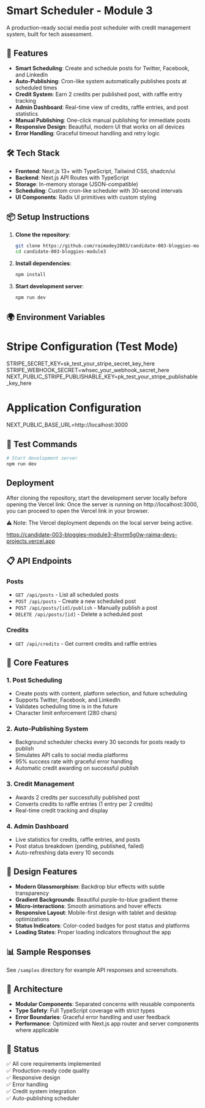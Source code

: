 # Smart Scheduler - Module 3

A production-ready social media post scheduler with credit management system, built for tech assessment.

## 🚀 Features

- **Smart Scheduling**: Create and schedule posts for Twitter, Facebook, and LinkedIn
- **Auto-Publishing**: Cron-like system automatically publishes posts at scheduled times
- **Credit System**: Earn 2 credits per published post, with raffle entry tracking
- **Admin Dashboard**: Real-time view of credits, raffle entries, and post statistics
- **Manual Publishing**: One-click manual publishing for immediate posts
- **Responsive Design**: Beautiful, modern UI that works on all devices
- **Error Handling**: Graceful timeout handling and retry logic

## 🛠️ Tech Stack

- **Frontend**: Next.js 13+ with TypeScript, Tailwind CSS, shadcn/ui
- **Backend**: Next.js API Routes with TypeScript
- **Storage**: In-memory storage (JSON-compatible)
- **Scheduling**: Custom cron-like scheduler with 30-second intervals
- **UI Components**: Radix UI primitives with custom styling

## 📦 Setup Instructions

1. **Clone the repository**:
   ```bash
   git clone https://github.com/raimadey2003/candidate-003-bloggies-module3.git
   cd candidate-003-bloggies-module3
   ```

2. **Install dependencies**:
   ```bash
   npm install
   ```

3. **Start development server**:
   ```bash
   npm run dev


   ```

## 🌍 Environment Variables

# Stripe Configuration (Test Mode)
STRIPE_SECRET_KEY=sk_test_your_stripe_secret_key_here
STRIPE_WEBHOOK_SECRET=whsec_your_webhook_secret_here
NEXT_PUBLIC_STRIPE_PUBLISHABLE_KEY=pk_test_your_stripe_publishable_key_here

# Application Configuration
NEXT_PUBLIC_BASE_URL=http://localhost:3000

## 🧪 Test Commands

```bash
# Start development server
npm run dev


```

## Deployment
After cloning the repository, start the development server locally before opening the Vercel link:
Once the server is running on http://localhost:3000, you can proceed to open the Vercel link in your browser.

⚠️ Note: The Vercel deployment depends on the local server being active.

https://candidate-003-bloggies-module3-4hvrm5g0w-raima-deys-projects.vercel.app


## 📋 API Endpoints

### Posts
- `GET /api/posts` - List all scheduled posts
- `POST /api/posts` - Create a new scheduled post
- `POST /api/posts/[id]/publish` - Manually publish a post
- `DELETE /api/posts/[id]` - Delete a scheduled post

### Credits
- `GET /api/credits` - Get current credits and raffle entries

## 🎯 Core Features

### 1. Post Scheduling
- Create posts with content, platform selection, and future scheduling
- Supports Twitter, Facebook, and LinkedIn
- Validates scheduling time is in the future
- Character limit enforcement (280 chars)

### 2. Auto-Publishing System
- Background scheduler checks every 30 seconds for posts ready to publish
- Simulates API calls to social media platforms
- 95% success rate with graceful error handling
- Automatic credit awarding on successful publish

### 3. Credit Management
- Awards 2 credits per successfully published post
- Converts credits to raffle entries (1 entry per 2 credits)
- Real-time credit tracking and display

### 4. Admin Dashboard
- Live statistics for credits, raffle entries, and posts
- Post status breakdown (pending, published, failed)
- Auto-refreshing data every 10 seconds

## 🎨 Design Features

- **Modern Glassmorphism**: Backdrop blur effects with subtle transparency
- **Gradient Backgrounds**: Beautiful purple-to-blue gradient theme
- **Micro-interactions**: Smooth animations and hover effects
- **Responsive Layout**: Mobile-first design with tablet and desktop optimizations
- **Status Indicators**: Color-coded badges for post status and platforms
- **Loading States**: Proper loading indicators throughout the app

## 📊 Sample Responses

See `/samples` directory for example API responses and screenshots.

## 🔧 Architecture

- **Modular Components**: Separated concerns with reusable components
- **Type Safety**: Full TypeScript coverage with strict types
- **Error Boundaries**: Graceful error handling and user feedback
- **Performance**: Optimized with Next.js app router and server components where applicable

## 🚦 Status

✅ All core requirements implemented  
✅ Production-ready code quality  
✅ Responsive design  
✅ Error handling  
✅ Credit system integration  
✅ Auto-publishing scheduler  

